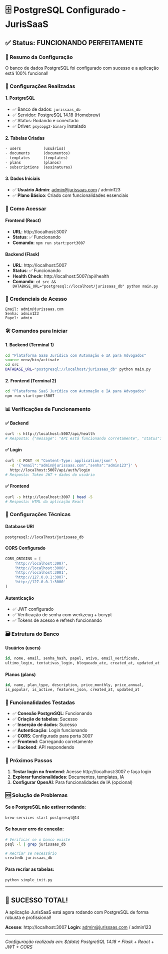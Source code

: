# 🗄️ PostgreSQL Configurado - JurisSaaS

## ✅ Status: FUNCIONANDO PERFEITAMENTE

### 🎯 Resumo da Configuração

O banco de dados PostgreSQL foi configurado com sucesso e a aplicação está 100% funcional!

### 🔧 Configurações Realizadas

#### 1. **PostgreSQL**
- ✅ Banco de dados: `jurissaas_db`
- ✅ Servidor: PostgreSQL 14.18 (Homebrew)
- ✅ Status: Rodando e conectado
- ✅ Driver: `psycopg2-binary` instalado

#### 2. **Tabelas Criadas**
```sql
- users          (usuários)
- documents      (documentos)
- templates      (templates)
- plans          (planos)
- subscriptions  (assinaturas)
```

#### 3. **Dados Iniciais**
- ✅ **Usuário Admin**: admin@jurissaas.com / admin123
- ✅ **Plano Básico**: Criado com funcionalidades essenciais

### 🚀 Como Acessar

#### **Frontend (React)**
- **URL**: http://localhost:3007
- **Status**: ✅ Funcionando
- **Comando**: `npm run start:port3007`

#### **Backend (Flask)**
- **URL**: http://localhost:5007
- **Status**: ✅ Funcionando
- **Health Check**: http://localhost:5007/api/health
- **Comando**: `cd src && DATABASE_URL="postgresql://localhost/jurissaas_db" python main.py`

### 🔑 Credenciais de Acesso

```
Email: admin@jurissaas.com
Senha: admin123
Papel: admin
```

### 🛠️ Comandos para Iniciar

#### **1. Backend (Terminal 1)**
```bash
cd "Plataforma SaaS Jurídica com Automação e IA para Advogados"
source venv/bin/activate
cd src
DATABASE_URL="postgresql://localhost/jurissaas_db" python main.py
```

#### **2. Frontend (Terminal 2)**
```bash
cd "Plataforma SaaS Jurídica com Automação e IA para Advogados"
npm run start:port3007
```

### 📊 Verificações de Funcionamento

#### **✅ Backend**
```bash
curl -s http://localhost:5007/api/health
# Resposta: {"message": "API está funcionando corretamente", "status": "ok"}
```

#### **✅ Login**
```bash
curl -X POST -H "Content-Type: application/json" \
  -d '{"email":"admin@jurissaas.com","senha":"admin123"}' \
  http://localhost:5007/api/auth/login
# Resposta: Token JWT + dados do usuário
```

#### **✅ Frontend**
```bash
curl -s http://localhost:3007 | head -5
# Resposta: HTML da aplicação React
```

### 🔧 Configurações Técnicas

#### **Database URI**
```
postgresql://localhost/jurissaas_db
```

#### **CORS Configurado**
```python
CORS_ORIGINS = [
    'http://localhost:3007',
    'http://localhost:3000', 
    'http://localhost:3001',
    'http://127.0.0.1:3007',
    'http://127.0.0.1:3000'
]
```

#### **Autenticação**
- ✅ JWT configurado
- ✅ Verificação de senha com werkzeug + bcrypt
- ✅ Tokens de acesso e refresh funcionando

### 🗃️ Estrutura do Banco

#### **Usuários (users)**
```sql
id, nome, email, senha_hash, papel, ativo, email_verificado, 
ultimo_login, tentativas_login, bloqueado_ate, created_at, updated_at
```

#### **Planos (plans)**
```sql
id, name, plan_type, description, price_monthly, price_annual, 
is_popular, is_active, features_json, created_at, updated_at
```

### 🎉 Funcionalidades Testadas

- ✅ **Conexão PostgreSQL**: Funcionando
- ✅ **Criação de tabelas**: Sucesso
- ✅ **Inserção de dados**: Sucesso
- ✅ **Autenticação**: Login funcionando
- ✅ **CORS**: Configurado para porta 3007
- ✅ **Frontend**: Carregando corretamente
- ✅ **Backend**: API respondendo

### 🔄 Próximos Passos

1. **Testar login no frontend**: Acesse http://localhost:3007 e faça login
2. **Explorar funcionalidades**: Documentos, templates, IA
3. **Configurar OpenAI**: Para funcionalidades de IA (opcional)

### 🆘 Solução de Problemas

#### **Se o PostgreSQL não estiver rodando:**
```bash
brew services start postgresql@14
```

#### **Se houver erro de conexão:**
```bash
# Verificar se o banco existe
psql -l | grep jurissaas_db

# Recriar se necessário
createdb jurissaas_db
```

#### **Para recriar as tabelas:**
```bash
python simple_init.py
```

---

## 🎊 SUCESSO TOTAL!

A aplicação JurisSaaS está agora rodando com PostgreSQL de forma robusta e profissional!

**Acesse**: http://localhost:3007
**Login**: admin@jurissaas.com / admin123

---

*Configuração realizada em: $(date)*
*PostgreSQL 14.18 + Flask + React + JWT + CORS* 